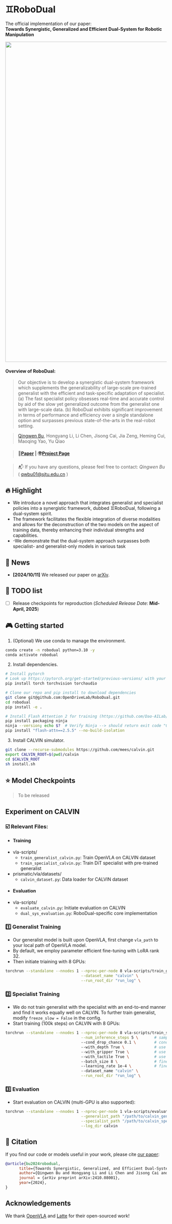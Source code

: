 # :gemini:RoboDual
The official implementation of our paper: \
**Towards Synergistic, Generalized and Efficient Dual-System for Robotic Manipulation**
<div id="top" align="center">
<p align="center">
<img src="https://opendrivelab.github.io/RoboDual/resources/robodual/teaser_page.png" width="1000px" >
</p>
</div>

#### Overview of RoboDual:
> Our objective is to develop a synergistic dual-system framework which supplements the generalizability of large-scale pre-trained generalist with the efficient and task-specific adaptation of specialist. (a) The fast specialist policy obsesses real-time and accurate control by aid of the slow yet generalized outcome from the generalist one with large-scale data. (b) RoboDual exhibits significant improvement in terms of performance and efficiency over a single standalone option and surpasses previous state-of-the-arts in the real-robot setting.


> [Qingwen Bu](https://scholar.google.com/citations?user=-JCRysgAAAAJ&hl=zh-CN&oi=ao), Hongyang Li, Li Chen, Jisong Cai, Jia Zeng, Heming Cui, Maoqing Yao, Yu Qiao

> #### 📝[Paper](https://arxiv.org/pdf/2410.08001) | 🌍[Project Page](https://opendrivelab.com/RoboDual/)

> :mailbox_with_mail: If you have any questions, please feel free to contact: *Qingwen Bu* ( qwbu01@sjtu.edu.cn )


## :fire: Highlight

- We introduce a novel approach that integrates generalist and specialist policies into a synergistic framework, dubbed :gemini:RoboDual, following a dual-system spirit.
- The framework facilitates the flexible integration of diverse modalities and allows for the deconstruction of the two models on the aspect of training data, thereby enhancing their individual strengths and capabilities.
- -We demonstrate that the dual-system approach surpasses both specialist- and generalist-only models in various task

## :loudspeaker: News

- **[2024/10/11]** We released our paper on [arXiv](https://arxiv.org/abs/2410.08001).


## :pushpin: TODO list

- [ ] Release checkpoints for reproduction (*Scheduled Release Date*: **Mid-April, 2025**)


## :video_game: Getting started <a name="installation"></a>

1. (Optional) We use conda to manage the environment.

```bash
conda create -n robodual python=3.10 -y
conda activate robodual
```

2. Install dependencies.

```bash
# Install pytorch
# Look up https://pytorch.org/get-started/previous-versions/ with your cuda version for a correct command
pip install torch torchvision torchaudio

# Clone our repo and pip install to download dependencies
git clone git@github.com:OpenDriveLab/RoboDual.git
cd robodual
pip install -e .

# Install Flash Attention 2 for training (https://github.com/Dao-AILab/flash-attention)
pip install packaging ninja
ninja --version; echo $?  # Verify Ninja --> should return exit code "0"
pip install "flash-attn==2.5.5" --no-build-isolation
```

3. Install CALVIN simulator.

```bash
git clone --recurse-submodules https://github.com/mees/calvin.git
export CALVIN_ROOT=$(pwd)/calvin
cd $CALVIN_ROOT
sh install.sh
```

## :star: Model Checkpoints

> To be released

## Experiment on CALVIN

### :ballot_box_with_check: Relevant Files:
- #### Training
- vla-scripts/
  - ```train_generalist_calvin.py```: Train OpenVLA on CALVIN dataset
  - ```train_specialist_calvin.py```: Train DiT specialist with pre-trained generalist
- prismatic/vla/datasets/
  - ```calvin_dataset.py```: Data loader for CALVIN dataset
- #### Evaluation
- vla-scripts/
  - ```evaluate_calvin.py```: Initiate evaluation on CALVIN
  - ```dual_sys_evaluation.py```: RoboDual-specific core implementation


### :one: Generalist Training
- Our generalist model is built upon OpenVLA, first change ```vla_path``` to your local path of OpenVLA model.
- By default, we employ parameter efficient fine-tuning with LoRA rank 32.
- Then initiate triaining with 8 GPUs:

```bash
torchrun --standalone --nnodes 1 --nproc-per-node 8 vla-scripts/train_generalist_calvin.py \
                                 --dataset_name "calvin" \
                                 --run_root_dir "run_log" \
```

### :two: Specialist Training
- We do not train generalist with the specialist with an end-to-end manner and find it works equally well on CALVIN. To further train generalist, modify ```freeze_slow = False``` in the config.
- Start training (100k steps) on CALVIN with 8 GPUs:
```bash
torchrun --standalone --nnodes 1 --nproc-per-node 8 vla-scripts/train_spacialist_calvin.py \
                                 --num_inference_steps 5 \       # sampling steps for DiT
                                 --cond_drop_chance 0.1 \        # condition drop chance for calssifier-free guidance
                                 --with_depth True \             # use depth input
                                 --with_gripper True \           # use gripper-view inputs (both RGB and depth)
                                 --with_tactile True \           # use visuo-tactile input
                                 --batch_size 8 \                # fine-tuning batch size
                                 --learning_rate 1e-4 \          # fine-tuning learning rate
                                 --dataset_name "calvin" \
                                 --run_root_dir "run_log" \
```

### :three: Evaluation <a name="Evaluation"></a>
- Start evaluation on CALVIN (multi-GPU is also supported):
```bash
torchrun --standalone --nnodes 1 --nproc-per-node 1 vla-scripts/evaluate_calvin.py \
                                 --generalist_path "/path/to/calvin_generalist" \
                                 --specialist_path "/path/to/calvin_specialist" \
                                 --log_dir calvin
```


## :pencil: Citation
If you find our code or models useful in your work, please cite [our paper](https://arxiv.org/abs/2410.08001):

```bibtex
@article{bu2024robodual,
      title={Towards Synergistic, Generalized, and Efficient Dual-System for Robotic Manipulation}, 
      author={Qingwen Bu and Hongyang Li and Li Chen and Jisong Cai and Jia Zeng and Heming Cui and Maoqing Yao and Yu Qiao},
      journal = {arXiv preprint arXiv:2410.08001},
      year={2024},
}
```

## Acknowledgements

We thank [OpenVLA](https://github.com/openvla/openvla) and [Latte](https://github.com/Vchitect/Latte) for their open-sourced work!
